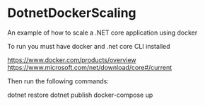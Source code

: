 # DotnetDockerScaling
An example of how to scale a .NET core application using docker

To run you must have docker and .net core CLI installed

https://www.docker.com/products/overview
https://www.microsoft.com/net/download/core#/current

Then run the following commands:

dotnet restore
dotnet publish
docker-compose up
